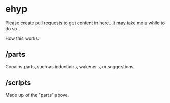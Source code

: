 # ehyp

Please create pull requests to get content in here.. It may take me a while to do so.. 

How this works:

## /parts

Conains parts, such as inductions, wakeners, or suggestions

## /scripts

Made up of the "parts" above.
